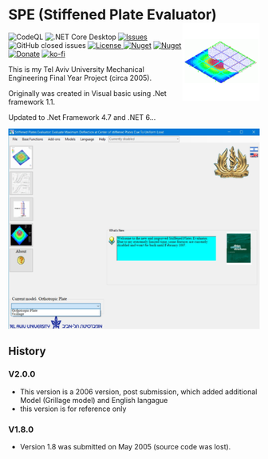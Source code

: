 # SPE (Stiffened Plate Evaluator)<img src="./Assets/Plate.png" align="right" width="155px" height="155px"></h1> 
![CodeQL](https://github.com/LiorBanai/SPE/workflows/CodeQL/badge.svg) ![.NET Core Desktop](https://github.com/LiorBanai/SPE/workflows/.NET%20Core%20Desktop/badge.svg)
<a href="https://github.com/LiorBanai/SPE/issues">
    <img src="https://img.shields.io/github/issues/LiorBanai/SPE"  alt="Issues"/>
</a> ![GitHub closed issues](https://img.shields.io/github/issues-closed-raw/LiorBanai/SPE)
<a href="https://github.com/LiorBanai/SPE/blob/master/LICENSE">
    <img src="https://img.shields.io/github/license/LiorBanai/SPE"  alt="License"/>
[![Nuget](https://img.shields.io/nuget/v/SPE)](https://www.nuget.org/packages/SPE/)
[![Nuget](https://img.shields.io/nuget/dt/SPE)](https://www.nuget.org/packages/SPE/) [![Donate](https://www.paypalobjects.com/en_US/i/btn/btn_donate_SM.gif)](https://www.paypal.com/donate/?business=MCP57TBRAAVXA&no_recurring=0&item_name=Support+Open+source+Projects+%28Analogy+Log+Viewer%2C+HDF5-CSHARP%2C+etc%29&currency_code=USD) [![ko-fi](https://ko-fi.com/img/githubbutton_sm.svg)](https://ko-fi.com/F1F77IVQT)


 This is my Tel Aviv University Mechanical Engineering Final Year Project (circa 2005).

Originally was created in Visual basic using .Net framework 1.1.
 
 Updated to .Net Framework 4.7 and .NET 6...
 
![main UI](Assets/Main_UI.jpg)


## History

### V2.0.0
- This version is a 2006 version, post submission, which added additional Model (Grillage model) and English  langague
- this version is for reference only

### V1.8.0
- Version 1.8 was submitted on May 2005 (source code was lost).
